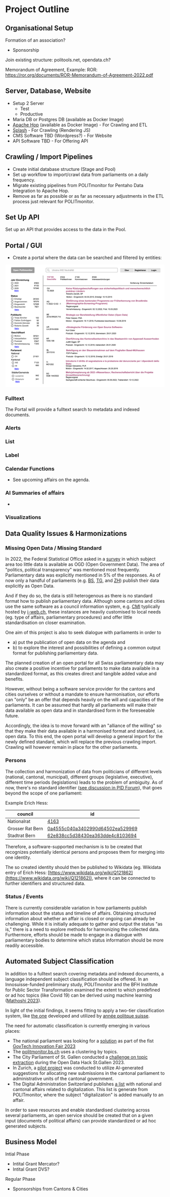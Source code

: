 # Project Outline


## Organisational Setup


Formation of an association?

- Sponsorship 

Join existing structure: politools.net, opendata.ch?

Memorandum of Agreement, Example: ROR: https://ror.org/documents/ROR-Memorandum-of-Agreement-2022.pdf


## Server, Database, Website

- Setup 2 Server
	- Test
	- Productive
- Maria DB or Postgres DB (available as Docker Image)
- [Apache Hop](https://hop.apache.org/) (available as Docker Image) - For Crawling and ETL
- [Splash](https://splash.readthedocs.io/en/stable/index.html) - For Crawling (Rendering JS)
- CMS Software TBD (Wordpress?) - For Website
- API Software TBD - For Offering API

## Crawling / Import Pipelines

- Create initial database structure (Stage and Pool)
- Set up workflow to import/crawl data from parliaments on a daily frequency.
- Migrate existing pipelines from POLITmonitor for Pentaho Data Integration to Apache Hop.
- Remove as far as possible or as far as necessary adjustments in the ETL process just relevant for POLITmonitor.


## Set Up API

Set up an API that provides access to the data in the Pool.


## Portal / GUI

- Create a portal where the data can be searched and filtered by entities: 

![Search Portal Affairs](Mockup_Portal.png)

### Fulltext

The Portal will provide a fulltext search to metadata and indexed documents.  

### Alerts
### List
### Label
### Calendar Functions
- See upcoming affairs on the agenda.
### AI Summaries of affairs 
- 
### Visualizations



## Data Quality Issues & Harmonizations

### Missing Open Data / Missing Standard

In 2022, the Federal Statistical Office asked in a [survey](https://www.bfs.admin.ch/bfs/de/home/dienstleistungen/ogd/dokumentation.gnpdetail.2022-0702.html) in which subject area too little data is available as OGD (Open Government Data). The area of "politics, political transparency" was mentioned most frequently. Parliamentary data was explicitly mentioned in 5% of the responses. As of now only a handful of parliaments (e.g. [BS](https://data.bs.ch/explore/?sort=modified&q=grosser+rat&refine.keyword=Grosser+Rat), [TG](https://data.tg.ch/explore/?q=Grossen+Rat&sort=title&refine.keyword=Grosser+Rat&refine.keyword=Kantonsparlament+), and [ZH](https://opendata.swiss/fr/dataset/web-service-des-geschaftsverwaltungssystems-des-kantonsrates-des-kantons-zurich)) publish their data explicitly as Open Data. 

And if they do so, the data is still heterogenous as there is no standard format how to publish parliamentary data. Although some cantons and cities use the same software as a council information system, e.g. [CMI](https://cmiag.ch/) typlically hosted by [i-web.ch](https://www.i-web.ch/gemweb), these instances are heavily customised to local needs (eg. type of affairs, parliamentary procedures) and offer little standardisation on closer examination.

One aim of this project is also to seek dialogue with parliaments in order to

- a) put the publication of open data on the agenda and
- b) to explore the interest and possibilities of defining a common output format for publishing parliamentary data. 

The planned creation of an open portal for all Swiss parliamentary data may also create a positive incentive for parliaments to make data available in a standardized format, as this creates direct and tangible added value and benefits.

However, without being a software service provider for the cantons and cities ourselves or without a mandate to ensure harmonisation, our efforts can "only" be an offer that depends heavily on the will and capacities of the parliaments. It can be assumed that hardly all parliaments will make their data available as open data and in standardised form in the foreseeable future.

Accordingly, the idea is to move forward with an "alliance of the willing" so that they make their data available in a harmonised format and standard, i.e. open data. To this end, the open portal will develop a general import for the newly defined standard, which will replace the previous crawling import. Crawling will however remain in place for the other parliaments. 


### Persons

The collection and harmonization of data from politicians of different levels (national, cantonal, municipal), different groups (legislative, executive), different time periods (legislations) leads to the problem of ambiguity. As of now, there's no standard identifier ([see discussion in PID Forum](https://pidforum.org/t/pids-for-parliamentarians-and-political-candidates/1025/4)), that goes beyond the scope of one parliament:

Example Erich Hess:

| council          | id                               |
|------------------|----------------------------------|
| Nationalrat      | [4163](https://www.parlament.ch/de/Seiten/ViewCouncillor.aspx?CouncillorId=4163)                             
| Grosser Rat Bern | [0a4555c040a3402990d64502ea529969](https://www.gr.be.ch//de/start/grosser-rat/mitglieder/mitgliedersuche/mitgliederdetail.html?guid=0a4555c040a3402990d64502ea529969) |
| Stadtrat Bern    | [62e838cc5d38430ea363dde4c8103694](https://ris.bern.ch/Mitglied.aspx?obj_guid=62e838cc5d38430ea363dde4c8103694) |

Therefore, a software-supported mechanism is to be created that recognizes potentially identical persons and proposes them for merging into one identity. 

The so created identity should then be published to Wikidata (eg. Wikidata entry of Erich Hess: [https://www.wikidata.org/wiki/Q121862](https://www.wikidata.org/wiki/Q121862)), where it can be connected to further identifiers and structured data.


### Status / Events

There is currently considerable variation in how parliaments publish information about the status and timeline of affairs. Obtaining structured information about whether an affair is closed or ongoing can already be challenging. While it is initially adequate to gather and output the status "as is," there is a need to explore methods for harmonizing the collected data. Furthermore, efforts should be made to engage in a dialogue with parliamentary bodies to determine which status information should be more readily accessible. 


## Automated Subject Classification

In addition to a fulltext search covering metadata and indexed documents, a language independent subject classification should be offered. In an Innosuisse-funded preliminary study, POLITmonitor and the BFH Institute for Public Sector Transformation examined the extent to which predefined or ad hoc topics (like Covid 19) can be derived using machine learning ([Mathoshi 2023](https://docs.fenceit.cloud/s/WqEaRJJEJ5Kb86Y)).

In light of the initial findings, it seems fitting to apply a two-tier classification system, like [the one](https://docs.fenceit.cloud/s/yYp4Kz8jmwE6pL7) developed and utilized by [année politque suisse](https://anneepolitique.swiss/).

The need for automatic classification is currently emerging in various places:

- The national parliament was looking for a [solution](https://www.bk.admin.ch/dam/bk/de/dokumente/dti/themen/veranstaltungen/Innovation_Challenge_DTI-SI.pdf.download.pdf/Innovation_Challenge_DTI-SI.pdf) as part of the fist [GovTech Innovation Fair 2023](https://www.admin.ch/gov/de/start/dokumentation/medienmitteilungen.msg-id-96479.html)
- The [politmonitor.bs.ch](https://politmonitor.bs.ch/home) uses a clustering by topics.
- The City Parliament of St. Gallen conducted a [challenge on topic extraction](https://hack.opendata.ch/project/1076) during the Open Data Hack St.Gallen 2023.
- In Zurich, a [pilot project](https://www.zh.ch/de/news-uebersicht/mitteilungen/2023/politik-staat/statistik/ki-pilotprojekt.html) was conducted to utilize AI-generated suggestions for allocating new submissions in the cantonal parliament to administrative units of the cantonal government.
- The Digital Administration Switzerland publishes [a list](https://www.digitale-verwaltung-schweiz.ch/aktuelles/politische-geschaefte) with national and cantonal affairs related to digitalization. This list is generate from POLITmonitor, where the subject "digitalization" is added manually to an affair.

In order to save resources and enable standardised clustering across several parliaments, an open service should be created that on a given input (documents of political affairs) can provide standardized or ad hoc generated subjects.



## Business Model

Intial Phase

- Intital Grant Mercator?
- Intital Grant DVS?

Regular Phase

- Sponsorships from Cantons & Cities
